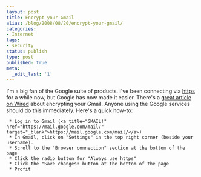 ```yaml
---
layout: post
title: Encrypt your Gmail
alias: /blog/2008/08/20/encrypt-your-gmail/
categories:
- Internet
tags:
- security
status: publish
type: post
published: true
meta:
  _edit_last: '1'
---
```

I'm a big fan of the Google suite of products. I've been connecting via <a title="https on wikipedia" href="http://en.wikipedia.org/wiki/Https" target="_blank">https</a> for a while now, but Google has now made it easier. There's a <a title="Encrypt your Gmail!" href="http://www.webmonkey.com/blog/Why_You_Should_Turn_Gmail_s_SSL_Feature_On_Now" target="_blank">great article on Wired</a> about encrypting your Gmail. Anyone using the Google services should do this immediately. Here's a quick how-to:

	 * Log in to Gmail (<a title="GMAIL!" href="https://mail.google.com/mail/" target="_blank">https://mail.google.com/mail/</a>)
	 * In Gmail, click on "Settings" in the top right corner (beside your username).
	 * Scroll to the "Browser connection" section at the bottom of the page
	 * Click the radio button for "Always use https"
	 * Click the "Save changes: button at the bottom of the page
	 * Profit

